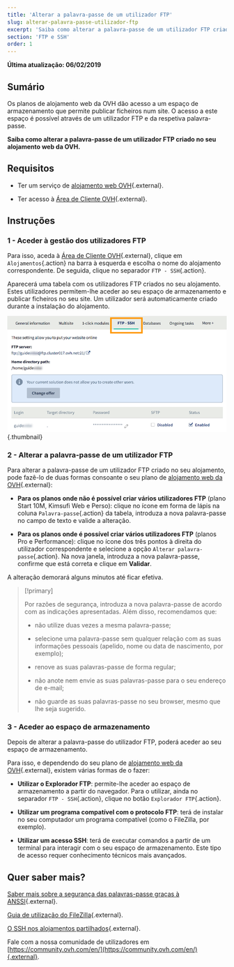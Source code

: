 ```yaml
---
title: 'Alterar a palavra-passe de um utilizador FTP'
slug: alterar-palavra-passe-utilizador-ftp
excerpt: 'Saiba como alterar a palavra-passe de um utilizador FTP criado num alojamento web da OVH'
section: 'FTP e SSH'
order: 1
---
```


**Última atualização: 06/02/2019**

## Sumário

Os planos de alojamento web da OVH dão acesso a um espaço de armazenamento que permite publicar ficheiros num site. O acesso a este espaço é possível através de um utilizador FTP e da respetiva palavra-passe.

**Saiba como alterar a palavra-passe de um utilizador FTP criado no seu alojamento web da OVH.**

## Requisitos

- Ter um serviço de [alojamento web OVH](https://www.ovh.pt/alojamento-partilhado/){.external}.

- Ter acesso à [Área de Cliente OVH](https://www.ovh.com/auth/?action=gotomanager){.external}.

## Instruções

### 1 - Aceder à gestão dos utilizadores FTP

Para isso, aceda à [Área de Cliente OVH](https://www.ovh.com/auth/?action=gotomanager){.external}, clique em `Alojamentos`{.action} na barra à esquerda e escolha o nome do alojamento correspondente. De seguida, clique no separador `FTP - SSH`{.action}.

Aparecerá uma tabela com os utilizadores FTP criados no seu alojamento. Estes utilizadores permitem-lhe aceder ao seu espaço de armazenamento e publicar ficheiros no seu site. Um utilizador será automaticamente criado durante a instalação do alojamento.

![ftppassword](images/change-ftp-password-step1.png){.thumbnail}

### 2 - Alterar a palavra-passe de um utilizador FTP

Para alterar a palavra-passe de um utilizador FTP criado no seu alojamento, pode fazê-lo de duas formas consoante o seu plano de [alojamento web da OVH](https://www.ovh.pt/alojamento-partilhado/){.external}:

- **Para os planos onde não é possível criar vários utilizadores FTP** (plano Start 10M, Kimsufi Web e Perso): clique no ícone em forma de lápis na coluna `Palavra-passe`{.action} da tabela, introduza a nova palavra-passe no campo de texto e valide a alteração.

- **Para os planos onde é possível criar vários utilizadores FTP** (planos Pro e Performance): clique no ícone dos três pontos à direita do utilizador correspondente e selecione a opção `Alterar palavra-passe`{.action}. Na nova janela, introduza a nova palavra-passe, confirme que está correta e clique em **Validar**.

A alteração demorará alguns minutos até ficar efetiva.

> [!primary]
>
> Por razões de segurança, introduza a nova palavra-passe de acordo com as indicações apresentadas. Além disso, recomendamos que:
>
> - não utilize duas vezes a mesma palavra-passe;
>
> - selecione uma palavra-passe sem qualquer relação com as suas informações pessoais (apelido, nome ou data de nascimento, por exemplo);
>
> - renove as suas palavras-passe de forma regular;
>
> - não anote nem envie as suas palavras-passe para o seu endereço de e-mail;
>
> - não guarde as suas palavras-passe no seu browser, mesmo que lhe seja sugerido.
>

### 3 - Aceder ao espaço de armazenamento

Depois de alterar a palavra-passe do utilizador FTP, poderá aceder ao seu espaço de armazenamento.

Para isso, e dependendo do seu plano de [alojamento web da OVH](https://www.ovh.pt/alojamento-partilhado/){.external}, existem várias formas de o fazer:

- **Utilizar o Explorador FTP**: permite-lhe aceder ao espaço de armazenamento a partir do navegador. Para o utilizar, ainda no separador `FTP - SSH`{.action}, clique no botão `Explorador FTP`{.action}.

- **Utilizar um programa compatível com o protocolo FTP**: terá de instalar no seu computador um programa compatível (como o FileZilla, por exemplo).

- **Utilizar um acesso SSH**: terá de executar comandos a partir de um terminal para interagir com o seu espaço de armazenamento. Este tipo de acesso requer conhecimento técnicos mais avançados.

## Quer saber mais?

[Saber mais sobre a segurança das palavras-passe graças à ANSSI](http://www.ssi.gouv.fr/en/){.external}.

[Guia de utilização do FileZilla](https://docs.ovh.com/pt/hosting/partilhado_guia_de_utilizacao_do_filezilla/){.external}.

[O SSH nos alojamentos partilhados](https://docs.ovh.com/pt/hosting/partilhado_o_ssh_nos_alojamentos_partilhados/){.external}.

Fale com a nossa comunidade de utilizadores em [https://community.ovh.com/en/](https://community.ovh.com/en/){.external}.